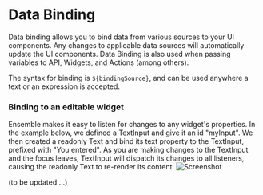# Data Binding
Data binding allows you to bind data from various sources to your UI components. Any changes to applicable data sources will automatically update the UI components. Data Binding is also used when passing variables to API, Widgets, and Actions (among others).

The syntax for binding is `${bindingSource}`, and can be used anywhere a text or an expression is accepted. 

### Binding to an editable widget
Ensemble makes it easy to listen for changes to any widget's properties. In the example below, we defined a TextInput and give it an id "myInput". We then created a readonly Text and bind its text property to the TextInput, prefixed with "You entered". As you are making changes to the TextInput and the focus leaves, TextInput will dispatch its changes to all listeners, causing the readonly Text to re-render its content.
<img src="/images/screenshots/binding-1.png" alt="Screenshot">

(to be updated ...)